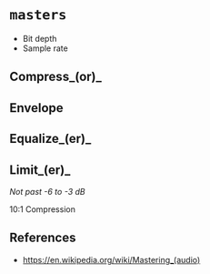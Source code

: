 # `masters`

  - Bit depth
  - Sample rate


## Compress_(or)_


## Envelope


## Equalize_(er)_


## Limit_(er)_

 _Not past -6 to -3 dB_

10:1 Compression


## References

  - https://en.wikipedia.org/wiki/Mastering_(audio)
